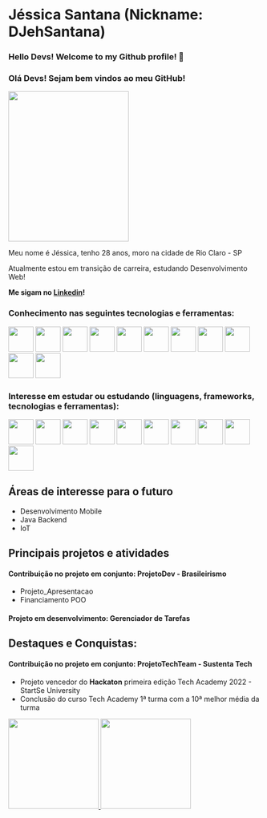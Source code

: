 # Jéssica Santana (Nickname: DJehSantana)

### Hello Devs! Welcome to my Github profile! 👋
### Olá Devs! Sejam bem vindos ao meu GitHub!

<img src="https://user-images.githubusercontent.com/105378159/188499646-ec33930d-eaf9-4d06-8466-334ba6a12676.png" width="240px" height="300px"/>

Meu nome é Jéssica, tenho 28 anos, moro na cidade de Rio Claro - SP

Atualmente estou em transição de carreira, estudando Desenvolvimento Web!

**Me sigam no [Linkedin](https://www.linkedin.com/in/jessica-santana-b78955244/)!**

### Conhecimento nas seguintes tecnologias e ferramentas:
<div>
<img src="https://cdn.jsdelivr.net/gh/devicons/devicon/icons/figma/figma-original.svg" width="50px" height="50px"/> <img src="https://cdn.jsdelivr.net/gh/devicons/devicon/icons/git/git-original.svg" width="50px" height="50px" /> 
<img src="https://cdn.jsdelivr.net/gh/devicons/devicon/icons/github/github-original.svg" width="50px" height="50px" /> 
<img src="https://cdn.jsdelivr.net/gh/devicons/devicon/icons/html5/html5-original.svg" width="50px" height="50px"/> 
<img src="https://cdn.jsdelivr.net/gh/devicons/devicon/icons/css3/css3-original.svg" width="50px" height="50px" /> <img src="https://cdn.jsdelivr.net/gh/devicons/devicon/icons/javascript/javascript-original.svg" width="50px" height="50px"/> <img src="https://cdn.jsdelivr.net/gh/devicons/devicon/icons/nodejs/nodejs-original.svg" width="50px" height="50px"/> <img src="https://cdn.jsdelivr.net/gh/devicons/devicon/icons/vscode/vscode-original.svg" width="50px" height="50px" /> <img src="https://cdn.jsdelivr.net/gh/devicons/devicon/icons/mongodb/mongodb-plain-wordmark.svg" width="50px" height="50px" /> <img src="https://cdn.jsdelivr.net/gh/devicons/devicon/icons/mysql/mysql-original-wordmark.svg" width="50px" height="50px" /> <img src="https://cdn.jsdelivr.net/gh/devicons/devicon/icons/npm/npm-original-wordmark.svg" width="50px" height="50px" />
</div>

### Interesse em estudar ou estudando (linguagens, frameworks, tecnologias e ferramentas):
<div>
<img src="https://cdn.jsdelivr.net/gh/devicons/devicon/icons/react/react-original-wordmark.svg" width="50px" height="50px" /> <img src="https://cdn.jsdelivr.net/gh/devicons/devicon/icons/ruby/ruby-plain-wordmark.svg" width="50px" height="50px" /> 
            <img src="https://cdn.jsdelivr.net/gh/devicons/devicon/icons/python/python-plain-wordmark.svg" width="50px" height="50px" /> 
            <img src="https://cdn.jsdelivr.net/gh/devicons/devicon/icons/postgresql/postgresql-plain-wordmark.svg" width="50px" height="50px" /> 
            <img src="https://cdn.jsdelivr.net/gh/devicons/devicon/icons/docker/docker-plain-wordmark.svg" width="50px" height="50px" /> 
            <img src="https://cdn.jsdelivr.net/gh/devicons/devicon/icons/csharp/csharp-line.svg" width="50px" height="50px" /> 
            <img src="https://cdn.jsdelivr.net/gh/devicons/devicon/icons/flutter/flutter-original.svg" width="50px" height="50px" /> 
            <img src="https://cdn.jsdelivr.net/gh/devicons/devicon/icons/kotlin/kotlin-plain-wordmark.svg" width="50px" height="50px" /> 
            <img src="https://cdn.jsdelivr.net/gh/devicons/devicon/icons/java/java-original.svg" width="50px" height="50px" /> 
            <img src="https://cdn.jsdelivr.net/gh/devicons/devicon/icons/nextjs/nextjs-original.svg" width="50px" height="50px" />
</div>

## Áreas de interesse para o futuro
  - Desenvolvimento Mobile
  - Java Backend
  - IoT

## Principais projetos e atividades
#### Contribuição no projeto em conjunto: ProjetoDev - Brasileirismo
 - Projeto_Apresentacao
 - Financiamento POO
#### Projeto em desenvolvimento: Gerenciador de Tarefas

## Destaques e Conquistas:
#### Contribuição no projeto em conjunto: ProjetoTechTeam - Sustenta Tech
 - Projeto vencedor do **Hackaton** primeira edição Tech Academy 2022 - StartSe University
 - Conclusão do curso Tech Academy 1ª turma com a 10ª melhor média da turma

<div>
<a href="https://github.com/DJehSantana">
<img height="180em" src="https://github-readme-stats.vercel.app/api/top-langs/?username=DJehSantana&layout=compact&langs_count=7&theme=dracula"/>
<img height="180em" src="https://github-readme-stats.vercel.app/api?username=DJehSantana&show_icons=true&theme=dracula&include_all_commits=true&count_private=true"/>
</div>

          
          
          
          
          
          
          
          
          
          
           
           





<!--
**DJehSantana/DJehSantana** is a ✨ _special_ ✨ repository because its `README.md` (this file) appears on your GitHub profile.

Here are some ideas to get you started:

- 🔭 I’m currently working on ...
- 🌱 I’m currently learning ...
- 👯 I’m looking to collaborate on ...
- 🤔 I’m looking for help with ...
- 💬 Ask me about ...
- 📫 How to reach me: ...
- 😄 Pronouns: ...
- ⚡ Fun fact: ...
-->
